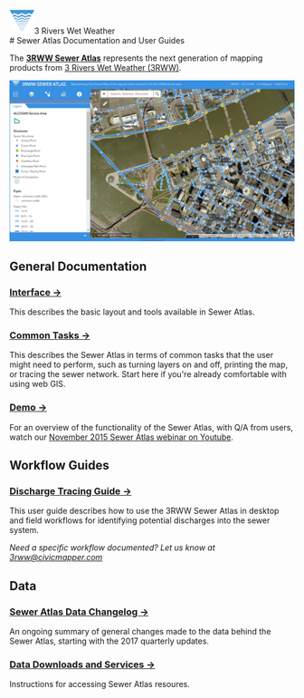 <br>
<span id="trww-brand"><img src="img/3rww_logo_symbol_thumb_clear.png" class="logo">3 Rivers Wet Weather</span>
<br>
# Sewer Atlas Documentation and User Guides

The **[3RWW Sewer Atlas](http://mds.3riverswetweather.org/atlas/rsi)** represents the next generation of mapping products from [3 Rivers Wet Weather (3RWW)](http://www.3riverswetweather.org).

![Sewer Atlas interface](img/ui/Slide6.JPG)

## General Documentation

### [Interface &rarr;](help_rsi_ui.md)
This describes the basic layout and tools available in Sewer Atlas.
### [Common Tasks &rarr;](help_rsi_tasks.md)
This describes the Sewer Atlas in terms of common tasks that the user might need to perform, such as turning layers on and off, printing the map, or tracing the sewer network. Start here if you're already comfortable with using web GIS.
### [Demo &rarr; ](https://www.youtube.com/watch?v=UO1S4CFOxdI)
For an overview of the functionality of the Sewer Atlas, with Q/A from users, watch our [November 2015 Sewer Atlas webinar on Youtube](https://www.youtube.com/watch?v=UO1S4CFOxdI).

## Workflow Guides

### [Discharge Tracing Guide &rarr;](guide_rsi_trace.md)
This user guide describes how to use the 3RWW Sewer Atlas in desktop and field workflows for identifying potential discharges into the sewer system.

*Need a specific workflow documented? Let us know at [3rww@civicmapper.com](3rww@civicmapper.com)*


## Data

### [Sewer Atlas Data Changelog &rarr;](changelog.md)
An ongoing summary of general changes made to the data behind the Sewer Atlas, starting with the 2017 quarterly updates.

### [Data Downloads and Services &rarr;](services_and_downloads.md)
Instructions for accessing Sewer Atlas resoures.
